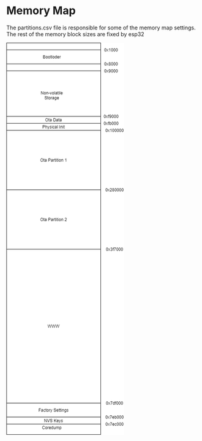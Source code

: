 # Memory Map

The partitions.csv file is responsible for some of the memory map settings. The rest of the memory block sizes are fixed by esp32

![](images/memoryMap.png)